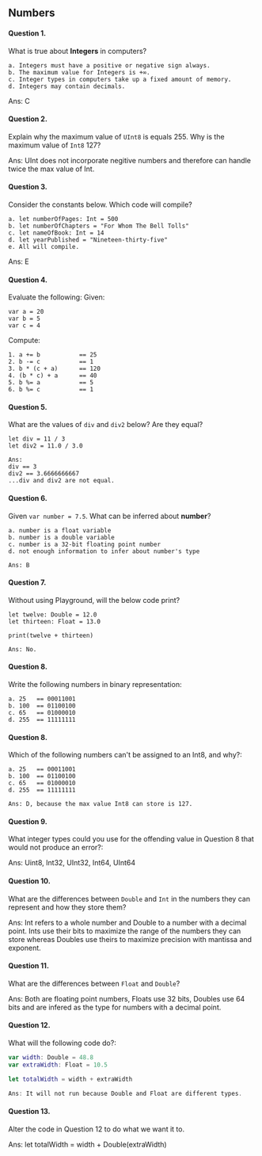 ## Numbers

#### Question 1.
What is true about __Integers__ in computers?
```
a. Integers must have a positive or negative sign always.
b. The maximum value for Integers is +∞.
c. Integer types in computers take up a fixed amount of memory.
d. Integers may contain decimals.
```
Ans: C

#### Question 2.
Explain why the maximum value of ```UInt8``` is equals 255. Why is the maximum value of ```Int8``` 127?

Ans: UInt does not incorporate negitive numbers and therefore can handle twice the max value of Int.

#### Question 3.
Consider the constants below. Which code will compile?
```
a. let numberOfPages: Int = 500
b. let numberOfChapters = "For Whom The Bell Tolls"
c. let nameOfBook: Int = 14
d. let yearPublished = "Nineteen-thirty-five"
e. All will compile.
```
Ans: E

#### Question 4.
Evaluate the following:
Given:
```
var a = 20
var b = 5
var c = 4
```
Compute:
```
1. a += b           == 25
2. b -= c           == 1
3. b * (c + a)      == 120
4. (b * c) + a      == 40
5. b %= a           == 5
6. b %= c           == 1
```

#### Question 5.
What are the values of ```div``` and ```div2``` below? Are they equal?
```
let div = 11 / 3
let div2 = 11.0 / 3.0

Ans:
div == 3
div2 == 3.6666666667
...div and div2 are not equal.

```

#### Question 6.
Given ```var number = 7.5```. What can be inferred about __number__?
```
a. number is a float variable
b. number is a double variable
c. number is a 32-bit floating point number
d. not enough information to infer about number's type

Ans: B

```

#### Question 7.
Without using Playground, will the below code print?
```
let twelve: Double = 12.0
let thirteen: Float = 13.0

print(twelve + thirteen)

Ans: No.
```

#### Question 8.
Write the following numbers in binary representation:
```
a. 25   == 00011001
b. 100  == 01100100
c. 65   == 01000010
d. 255  == 11111111
```

#### Question 8.
Which of the following numbers can't be assigned to an Int8, and why?:
```
a. 25   == 00011001
b. 100  == 01100100
c. 65   == 01000010
d. 255  == 11111111

Ans: D, because the max value Int8 can store is 127.  
```

#### Question 9.

What integer types could you use for the offending value in Question 8 that would not produce an error?:

Ans: Uint8, Int32, UInt32, Int64, UInt64

#### Question 10.

What are the differences between ```Double``` and ```Int``` in the numbers they can represent and how they store them?

Ans: Int refers to a whole number and Double to a number with a decimal point. Ints use their bits to maximize the range of the numbers they can store whereas Doubles use theirs to maximize precision with mantissa and exponent.

#### Question 11.

What are the differences between ```Float``` and ```Double```?

Ans: Both are floating point numbers, Floats use 32 bits, Doubles use 64 bits and are infered as the type for numbers with a decimal point.

#### Question 12.

What will the following code do?:

```swift
var width: Double = 48.8
var extraWidth: Float = 10.5

let totalWidth = width + extraWidth

Ans: It will not run because Double and Float are different types.
```

#### Question 13.

Alter the code in Question 12 to do what we want it to.

Ans:
let totalWidth = width + Double(extraWidth)

